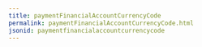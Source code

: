 ```yaml
---
title: paymentFinancialAccountCurrencyCode
permalink: paymentFinancialAccountCurrencyCode.html
jsonid: paymentfinancialaccountcurrencycode
---
```

